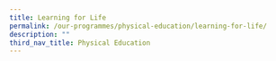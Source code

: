 ```yaml
---
title: Learning for Life
permalink: /our-programmes/physical-education/learning-for-life/
description: ""
third_nav_title: Physical Education
---
```

